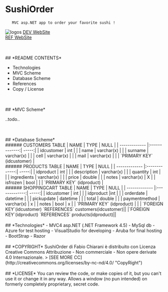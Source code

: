 # SushiOrder
```
   MVC asp.NET app to order your favorite sushi ! 
```
![logos](https://github.com/Xiryl/SushiOrder/blob/master/DH.png)
[DEV WebSite](http://www.chiarani.it "Fabio Chiarani")
<br /> 
[REF WebSite](http://www.ristorantefuhao.it "Ristorante Fu Hao") 

<br />
<br />
## *README CONTENTS*

- Technologies
- MVC Scheme
- Database Scheme
- References
- Copy / License

<br />
<br />
## *MVC Scheme*

..todo..

<br />
<br />
## *Database Scheme*
<br />
###### CUSTOMERS TABLE
| NAME        | TYPE           | NULL  |
| ------------- |:-------------:| -----:|
| idcustomer      | int |  |
| name      | varchar(x)      |    |
| surname | varchar(x)      |     |
| cell | varchar(x)      |     |
| mail | varchar(x)      |     |
| `PRIMARY KEY`  (idcustomer)           |

<br />
###### PRODUCTS TABLE
| NAME        | TYPE           | NULL  |
| ------------- |:-------------:| -----:|
| idproduct      | int |  |
| description      | varchar(x)      |    |
| quantity | int      |     |
| ingredients | varchar(x)      |     |
| price | double     |     |
| notes | varchar(x)      |   X  |
| isfrozen | bool      |     |
| `PRIMARY KEY`  (idproduct)           |

<br />
###### SHOPPINGCART TABLE
| NAME        | TYPE           | NULL  |
| ------------- |:-------------:| -----:|
| idcustomer      | int |  |
| idproduct      |int      |    |
| orderdate | datetime      |     |
| pickupdate | datetime      |     |
| total | double     |     |
| paymentmethod | varchar(x)      |   x  |
| notes | bool      |    x |
| `PRIMARY KEY`  (idproduct)      |     |
| `FOREIGN KEY`(idcustomer) `REFERENCES` customers(idcustomer)||
|`FOREIGN KEY`(idproduct) `REFERENCES` products(idproduct)||

<br />
<br />
## *Technologies*
- MVC4 asp.NET (.NET Framework 4.5)
- MySql db
- Azure for test hosting
- VisualStudio for developing
- Aruba for final hosting
- BootStrap
- Razor
 
<br />
<br />
## *COPYRIGHT*
SushiOrder di Fabio Chiarani è distribuito con Licenza Creative Commons Attribuzione - Non commerciale - Non opere derivate 4.0 Internazionale.
 > [SEE MORE CC](http://creativecommons.org/licenses/by-nc-nd/4.0/ "CopyRight") 

<br />
<br />
## *LICENSE*
You can review the code, or make copies of it, but you can't use it or change it in any way. Allows a window (no pun intended) on formerly completely proprietary, secret code.
